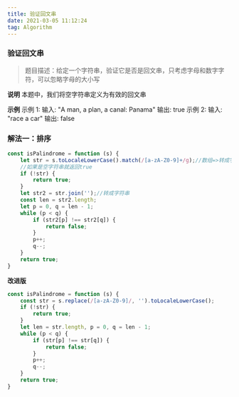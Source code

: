 ```yaml
---
title: 验证回文串
date: 2021-03-05 11:12:24
tag: Algorithm
---
```


### 验证回文串
>题目描述：给定一个字符串，验证它是否是回文串，只考虑字母和数字字符，可以忽略字母的大小写

**说明**
本题中，我们将空字符串定义为有效的回文串

**示例**
示例 1:
输入: "A man, a plan, a canal: Panama"
输出: true
示例 2:
输入: "race a car"
输出: false

### 解法一：排序
```js
const isPalindrome = function (s) {
    let str = s.toLocaleLowerCase().match(/[a-zA-Z0-9]+/g);//数组=>转成字符串
    //如果是空字符串就返回true
    if (!str) {
        return true;
    }
    let str2 = str.join('');//转成字符串
    const len = str2.length;
    let p = 0, q = len - 1;
    while (p < q) {
        if (str2[p] !== str2[q]) {
            return false;
        }
        p++;
        q--;
    }
    return true;
}
```

**改进版**
```js
const isPalindrome = function (s) {
    const str = s.replace(/[a-zA-Z0-9]/, '').toLocaleLowerCase();
    if (!str) {
        return true;
    }
    let len = str.length, p = 0, q = len - 1;
    while (p < q) {
        if (str[p] !== str[q]) {
            return false;
        }
        p++;
        q--;
    }
    return true;
}
```